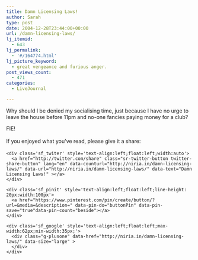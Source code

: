 ```yaml
---
title: Damn Licensing Laws!
author: Sarah
type: post
date: 2004-12-28T23:44:00+00:00
url: /damn-licensing-laws/
lj_itemid:
  - 643
lj_permalink:
  - '#/164774.html'
lj_picture_keyword:
  - great vengeance and furious anger.
post_views_count:
  - 471
categories:
  - LiveJournal

---
```

<div id="fb-root">
</div>

Why should I be denied my socialising time, just because I have no urge to leave the house before 11pm and no-one fancies paying money for a club?

FIE!

<div class='sfsi_Sicons' style='width: 100%; display: inline-block; vertical-align: middle; text-align:left'>
  <div style='margin:0px 8px 0px 0px; line-height: 24px'>
    <span>If you enjoyed what you've read, please give it a share:</span>
  </div>
  
  <div class='sfsi_socialwpr'>
    <div class='sf_fb' style='text-align:left;width:125px'>
      <div class="fb-like" href="http://niria.in/damn-licensing-laws/" width="180" send="false" showfaces="false"  action="like" data-share="true"data-layout="button_count" >
      </div>
    </div>
    
    <div class='sf_twiter' style='text-align:left;float:left;width:auto'>
      <a href="http://twitter.com/share" class="sr-twitter-button twitter-share-button" lang="en" data-counturl="http://niria.in/damn-licensing-laws/" data-url="http://niria.in/damn-licensing-laws/" data-text="Damn Licensing Laws!" ></a>
    </div>
    
    <div class='sf_pinit' style='text-align:left;float:left;line-height: 20px;width:100px'>
      <a href="https://www.pinterest.com/pin/create/button/?url=&media=&description=" data-pin-do="buttonPin" data-pin-save="true"data-pin-count="beside"></a>
    </div>
    
    <div class='sf_google' style='text-align:left;float:left;max-width:62px;min-width:35px;'>
      <div class="g-plusone" data-href="http://niria.in/damn-licensing-laws/" data-size="large" >
      </div>
    </div>
  </div>
</div>